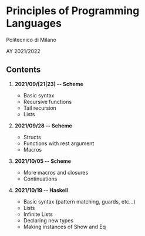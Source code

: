 # Principles of Programming Languages
Politecnico di Milano

AY 2021/2022


Contents
--------

1. **2021/09/[21|23] -- Scheme**
    * Basic syntax
    * Recursive functions
    * Tail recursion
    * Lists

1. **2021/09/28 -- Scheme**
    * Structs
    * Functions with rest argument
    * Macros

1. **2021/10/05 -- Scheme**
    * More macros and closures
    * Continuations

1. **2021/10/19 -- Haskell**
    * Basic syntax (pattern matching, guards, etc...)
    * Lists
    * Infinite Lists
    * Declaring new types
    * Making instances of Show and Eq
